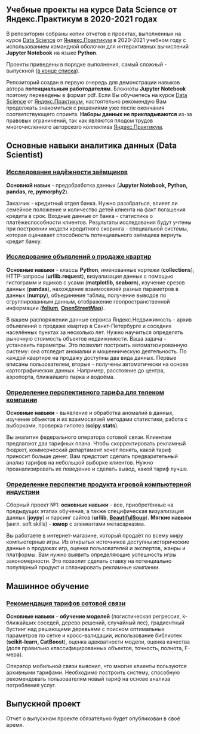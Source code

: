 ## Учебные проекты на курсе Data Science от Яндекс.Практикум в 2020-2021 годах
В репозитории собраны копии отчетов о проектах, выполненных на курсе [Data Science](https://praktikum.yandex.ru/data-scientist/) от [Яндекс.Практикум](https://praktikum.yandex.ru/) в 2020-2021 учебном году с использованием командной оболочки для интерактивных вычислений **Jupyter Notebook** на языке **Python**.

Проекты приведены в порядке выполнения, самый сложный - выпускной ([в конце списка](#Выпускной-проект)).

Репозиторий создан в первую очередь для демонстрации навыков автора **потенциальным работодателям**. Блокноты **Jupyter Notebook** поэтому переведены в формат pdf. Если Вы обучаетесь на курсе [Data Science](https://praktikum.yandex.ru/data-scientist/) от [Яндекс.Практикум](https://praktikum.yandex.ru/), настоятельно рекомендую Вам продолжать знакомиться с решениями уже после окончания соответствующего спринта. **Наборы данных не прикладываются** из-за правовых ограничений, так как являются плодом трудов многочисленного авторского коллектива [Яндекс.Практикум](https://praktikum.yandex.ru/).

## Основные навыки аналитика данных (Data Scientist)

### [Исследование надёжности заёмщиков](https://github.com/Bombardier2000/Data-Science-Yandex-Praktikum/tree/master/reports/01.01-Credit-Scoring.pdf)
**Основной навык** - предобработка данных (**Jupyter Notebook, Python, pandas, re, pymorphy2**).

Заказчик - кредитный отдел банка. Нужно разобраться, влияет ли семейное положение и количество детей клиента на факт погашения кредита в срок. Входные данные от банка - статистика о платёжеспособности клиентов. Результаты исследования будут учтены при построении модели кредитного скоринга - специальной системы, которая оценивает способность потенциального заёмщика вернуть кредит банку.

### [Исследование объявлений о продаже квартир](https://github.com/Bombardier2000/Data-Science-Yandex-Praktikum/tree/master/reports/01.02-Housing-market.pdf)
**Основные навыки** - классы **Python**, именованные кортежи (**collections**), HTTP-запросы (**urllib.request**), визуализация данных с помощью гистограмм и ящиков с усами (**matplotlib, seaborn**), изучение срезов данных (**pandas**), нахождение взаимосвязей разных параметров в данных (**numpy**), объединение таблиц, получение выводов по сгруппированным данным, отображение геопространственной информации ([**folium**](https://python-visualization.github.io/folium/), [**OpenStreetMap**](https://www.openstreetmap.org/)).

В вашем распоряжении данные сервиса Яндекс.Недвижимость - архив объявлений о продаже квартир в Санкт-Петербурге и соседних населённых пунктах за несколько лет. Нужно научиться определять рыночную стоимость объектов недвижимости. Ваша задача - установить параметры. Это позволит построить автоматизированную систему: она отследит аномалии и мошенническую деятельность. По каждой квартире на продажу доступны два вида данных. Первые вписаны пользователем, вторые - получены автоматически на основе картографических данных. Например, расстояние до центра, аэропорта, ближайшего парка и водоёма.

### [Определение перспективного тарифа для телеком компании](https://github.com/Bombardier2000/Data-Science-Yandex-Praktikum/tree/master/reports/01.03-Telecom.pdf)
**Основные навыки** - выявление и обработка аномалий в данных, изучение объектов и их взаимосвязей методами статистики, работа с выборками, проверка гипотез (**scipy.stats**).

Вы аналитик федерального оператора сотовой связи. Клиентам предлагают два тарифных плана. Чтобы скорректировать рекламный бюджет, коммерческий департамент хочет понять,
какой тариф приносит больше денег. Вам предстоит сделать предварительный анализ тарифов на небольшой выборке клиентов. Нужно проанализировать их поведение и сделать вывод, какой тариф лучше.

### [Определение перспектив продукта игровой компьютерной индустрии](https://github.com/Bombardier2000/Data-Science-Yandex-Praktikum/tree/master/reports/01.04-Combined-Project-1.pdf)
Сборный проект №1: **основные навыки** - все, приобретённые на предыдущих этапах обучения, а также специфическая визуализация данных (**joypy**) и парсинг сайтов (**urllib**, [**BeautifulSoup**](https://www.crummy.com/software/BeautifulSoup/)). **Мягкие навыки** (англ. soft skills) - **юмор** с элементами метасарказма.

Вы работаете в интернет-магазине, который продаёт по всему миру компьютерные игры. Из открытых источников доступны исторические данные о
продажах игр, оценки пользователей и экспертов, жанры и платформы. Вам нужно выявить определяющие успешность игры закономерности. Это позволит сделать ставку на потенциально популярный продукт и спланировать рекламные кампании.

## Машинное обучение

### [Рекомендация тарифов сотовой связи](https://github.com/Bombardier2000/Data-Science-Yandex-Praktikum/tree/master/reports/02.01-Tariff-Recomendation.pdf)
**Основные навыки** - **обучение моделей** (логистическая регрессия, k-ближайших соседей, дерево решений, случайный лес), градиентный бустинг над решающими деревьями с поиском оптимальных параметров по сетке и кросс-валидации, использование библиотек (**scikit-learn, CatBoost**), оценка адекватности модели, оценка качества (доля правильно классифицированных объектов, точность, полнота, F-мера).

Оператор мобильной связи выяснил, что многие клиенты пользуются архивными тарифами. Необходимо построить систему, способную рекомендовать пользователям новый тариф на основе анализа потребления услуг.

## Выпускной проект
Отчет о выпускном проекте обязательно будет опубликован в своё время.
